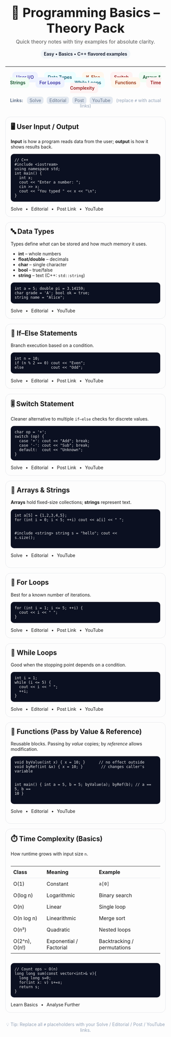 
<!-- README: Programming Basics – Theory Pack (HTML) -->
<div align="center">
  <h1 style="margin:0 0 8px; font-size:40px;">📘 Programming Basics – Theory Pack</h1>
  <p style="margin:0 0 14px; font-size:16px; color:#555;">
    Quick theory notes with tiny examples for absolute clarity.
  </p>

  <div style="display:inline-block; padding:6px 10px; border-radius:999px; background:#f1f5f9; color:#0f172a; font-weight:600;">
    Easy • Basics • C++ flavored examples
  </div>

</div>

<hr style="border:none; border-top:1px solid #e5e7eb; margin:24px 0;" />

<!-- Top Navigation -->
<div align="center" style="margin: 0 auto 22px; max-width:980px;">
  <a href="#user-io" style="text-decoration:none; margin:6px 8px; padding:8px 12px; border-radius:10px; background:#eef2ff; color:#3730a3; font-weight:600;">User I/O</a>
  <a href="#data-types" style="text-decoration:none; margin:6px 8px; padding:8px 12px; border-radius:10px; background:#ecfeff; color:#155e75; font-weight:600;">Data Types</a>
  <a href="#if-else" style="text-decoration:none; margin:6px 8px; padding:8px 12px; border-radius:10px; background:#fff7ed; color:#9a3412; font-weight:600;">If–Else</a>
  <a href="#switch" style="text-decoration:none; margin:6px 8px; padding:8px 12px; border-radius:10px; background:#fef2f2; color:#991b1b; font-weight:600;">Switch</a>
  <a href="#arrays-strings" style="text-decoration:none; margin:6px 8px; padding:8px 12px; border-radius:10px; background:#f0fdf4; color:#14532d; font-weight:600;">Arrays & Strings</a>
  <a href="#for-loops" style="text-decoration:none; margin:6px 8px; padding:8px 12px; border-radius:10px; background:#eef2ff; color:#3730a3; font-weight:600;">For Loops</a>
  <a href="#while-loops" style="text-decoration:none; margin:6px 8px; padding:8px 12px; border-radius:10px; background:#ecfeff; color:#155e75; font-weight:600;">While Loops</a>
  <a href="#functions" style="text-decoration:none; margin:6px 8px; padding:8px 12px; border-radius:10px; background:#fff7ed; color:#9a3412; font-weight:600;">Functions</a>
  <a href="#time-complexity" style="text-decoration:none; margin:6px 8px; padding:8px 12px; border-radius:10px; background:#fef2f2; color:#991b1b; font-weight:600;">Time Complexity</a>
</div>

<!-- Link legend / placeholders -->
<div align="center" style="margin: 0 auto 26px; max-width:980px; font-size:14px; color:#64748b;">
  <strong>Links:</strong>
  <span style="margin-left:8px; padding:3px 8px; background:#e2e8f0; border-radius:8px;">Solve</span>
  <span style="margin-left:6px; padding:3px 8px; background:#e2e8f0; border-radius:8px;">Editorial</span>
  <span style="margin-left:6px; padding:3px 8px; background:#e2e8f0; border-radius:8px;">Post</span>
  <span style="margin-left:6px; padding:3px 8px; background:#e2e8f0; border-radius:8px;">YouTube</span>
  <span style="margin-left:6px; color:#94a3b8;">(replace <code>#</code> with actual links)</span>
</div>

<!-- Card styles (inline so GitHub renders nicely) -->
<div style="max-width:980px; margin:0 auto; display:grid; grid-template-columns:repeat(auto-fit,minmax(280px,1fr)); gap:16px;">

  <!-- User Input / Output -->
  <div id="user-io" style="border:1px solid #e5e7eb; border-radius:16px; padding:16px;">
    <h2 style="margin-top:0;">🖥️ User Input / Output</h2>
    <p><strong>Input</strong> is how a program reads data from the user; <strong>output</strong> is how it shows results back.</p>
    <pre style="background:#0b1021; color:#e5e7eb; padding:12px; border-radius:10px; overflow:auto;"><code>// C++
#include &lt;iostream&gt;
using namespace std;
int main() {
  int x; 
  cout &lt;&lt; "Enter a number: ";
  cin &gt;&gt; x;
  cout &lt;&lt; "You typed " &lt;&lt; x &lt;&lt; "\n";
}</code></pre>
    <div>
      <a href="#" style="text-decoration:none; margin-right:6px;">Solve</a> •
      <a href="#" style="text-decoration:none; margin:0 6px;">Editorial</a> •
      <a href="#" style="text-decoration:none; margin:0 6px;">Post Link</a> •
      <a href="#" style="text-decoration:none; margin-left:6px;">YouTube</a>
    </div>
  </div>

  <!-- Data Types -->
  <div id="data-types" style="border:1px solid #e5e7eb; border-radius:16px; padding:16px;">
    <h2 style="margin-top:0;">🔤 Data Types</h2>
    <p>Types define <em>what</em> can be stored and how much memory it uses.</p>
    <ul>
      <li><strong>int</strong> – whole numbers</li>
      <li><strong>float/double</strong> – decimals</li>
      <li><strong>char</strong> – single character</li>
      <li><strong>bool</strong> – true/false</li>
      <li><strong>string</strong> – text (C++: <code>std::string</code>)</li>
    </ul>
    <pre style="background:#0b1021; color:#e5e7eb; padding:12px; border-radius:10px; overflow:auto;"><code>int a = 5; double pi = 3.14159; 
char grade = 'A'; bool ok = true; 
string name = "Alice";</code></pre>
    <div>
      <a href="#" style="text-decoration:none; margin-right:6px;">Solve</a> •
      <a href="#" style="text-decoration:none; margin:0 6px;">Editorial</a> •
      <a href="#" style="text-decoration:none; margin:0 6px;">YouTube</a>
    </div>
  </div>

  <!-- If Else -->
  <div id="if-else" style="border:1px solid #e5e7eb; border-radius:16px; padding:16px;">
    <h2 style="margin-top:0;">🔀 If–Else Statements</h2>
    <p>Branch execution based on a condition.</p>
    <pre style="background:#0b1021; color:#e5e7eb; padding:12px; border-radius:10px; overflow:auto;"><code>int n = 10;
if (n % 2 == 0) cout &lt;&lt; "Even";
else            cout &lt;&lt; "Odd";</code></pre>
    <div>
      <a href="#" style="text-decoration:none; margin-right:6px;">Solve</a> •
      <a href="#" style="text-decoration:none; margin:0 6px;">Editorial</a> •
      <a href="#" style="text-decoration:none; margin:0 6px;">Post Link</a> •
      <a href="#" style="text-decoration:none; margin-left:6px;">YouTube</a>
    </div>
  </div>

  <!-- Switch -->
  <div id="switch" style="border:1px solid #e5e7eb; border-radius:16px; padding:16px;">
    <h2 style="margin-top:0;">🎚️ Switch Statement</h2>
    <p>Cleaner alternative to multiple <code>if–else</code> checks for discrete values.</p>
    <pre style="background:#0b1021; color:#e5e7eb; padding:12px; border-radius:10px; overflow:auto;"><code>char op = '+';
switch (op) {
  case '+': cout &lt;&lt; "Add"; break;
  case '-': cout &lt;&lt; "Sub"; break;
  default:  cout &lt;&lt; "Unknown";
}</code></pre>
    <div>
      <a href="#" style="text-decoration:none; margin-right:6px;">Solve</a> •
      <a href="#" style="text-decoration:none; margin:0 6px;">Editorial</a> •
      <a href="#" style="text-decoration:none; margin:0 6px;">Post Link</a> •
      <a href="#" style="text-decoration:none; margin-left:6px;">YouTube</a>
    </div>
  </div>

  <!-- Arrays & Strings -->
  <div id="arrays-strings" style="border:1px solid #e5e7eb; border-radius:16px; padding:16px;">
    <h2 style="margin-top:0;">🧩 Arrays & Strings</h2>
    <p><strong>Arrays</strong> hold fixed-size collections; <strong>strings</strong> represent text.</p>
    <pre style="background:#0b1021; color:#e5e7eb; padding:12px; border-radius:10px; overflow:auto;"><code>int a[5] = {1,2,3,4,5};
for (int i = 0; i &lt; 5; ++i) cout &lt;&lt; a[i] &lt;&lt; " ";

#include &lt;string&gt;
string s = "hello";
cout &lt;&lt; s.size();</code></pre>
    <div>
      <a href="#" style="text-decoration:none; margin-right:6px;">Solve</a> •
      <a href="#" style="text-decoration:none; margin:0 6px;">Editorial</a> •
      <a href="#" style="text-decoration:none; margin:0 6px;">YouTube</a>
    </div>
  </div>

  <!-- For Loops -->
  <div id="for-loops" style="border:1px solid #e5e7eb; border-radius:16px; padding:16px;">
    <h2 style="margin-top:0;">🔁 For Loops</h2>
    <p>Best for a known number of iterations.</p>
    <pre style="background:#0b1021; color:#e5e7eb; padding:12px; border-radius:10px; overflow:auto;"><code>for (int i = 1; i &lt;= 5; ++i) {
  cout &lt;&lt; i &lt;&lt; " ";
}</code></pre>
    <div>
      <a href="#" style="text-decoration:none; margin-right:6px;">Solve</a> •
      <a href="#" style="text-decoration:none; margin:0 6px;">Editorial</a> •
      <a href="#" style="text-decoration:none; margin:0 6px;">Post Link</a> •
      <a href="#" style="text-decoration:none; margin-left:6px;">YouTube</a>
    </div>
  </div>

  <!-- While Loops -->
  <div id="while-loops" style="border:1px solid #e5e7eb; border-radius:16px; padding:16px;">
    <h2 style="margin-top:0;">🔄 While Loops</h2>
    <p>Good when the stopping point depends on a condition.</p>
    <pre style="background:#0b1021; color:#e5e7eb; padding:12px; border-radius:10px; overflow:auto;"><code>int i = 1;
while (i &lt;= 5) {
  cout &lt;&lt; i &lt;&lt; " ";
  ++i;
}</code></pre>
    <div>
      <a href="#" style="text-decoration:none; margin-right:6px;">Solve</a> •
      <a href="#" style="text-decoration:none; margin:0 6px;">Editorial</a> •
      <a href="#" style="text-decoration:none; margin:0 6px;">Post Link</a> •
      <a href="#" style="text-decoration:none; margin-left:6px;">YouTube</a>
    </div>
  </div>

  <!-- Functions -->
  <div id="functions" style="border:1px solid #e5e7eb; border-radius:16px; padding:16px;">
    <h2 style="margin-top:0;">🧪 Functions (Pass by Value & Reference)</h2>
    <p>Reusable blocks. Passing by <em>value</em> copies; by <em>reference</em> allows modification.</p>
    <pre style="background:#0b1021; color:#e5e7eb; padding:12px; border-radius:10px; overflow:auto;"><code>void byValue(int x) { x = 10; }      // no effect outside
void byRef(int &x) { x = 10; }        // changes caller's variable

int main() {
  int a = 5, b = 5;
  byValue(a); byRef(b);
  // a == 5, b == 10
}</code></pre>
    <div>
      <a href="#" style="text-decoration:none; margin-right:6px;">Solve</a> •
      <a href="#" style="text-decoration:none; margin:0 6px;">Editorial</a> •
      <a href="#" style="text-decoration:none; margin:0 6px;">YouTube</a>
    </div>
  </div>

  <!-- Time Complexity -->
  <div id="time-complexity" style="border:1px solid #e5e7eb; border-radius:16px; padding:16px;">
    <h2 style="margin-top:0;">⏱️ Time Complexity (Basics)</h2>
    <p>How runtime grows with input size <code>n</code>.</p>
    <div style="overflow:auto;">
      <table style="width:100%; border-collapse:collapse;">
        <thead>
          <tr>
            <th style="text-align:left; padding:8px; border-bottom:1px solid #e5e7eb;">Class</th>
            <th style="text-align:left; padding:8px; border-bottom:1px solid #e5e7eb;">Meaning</th>
            <th style="text-align:left; padding:8px; border-bottom:1px solid #e5e7eb;">Example</th>
          </tr>
        </thead>
        <tbody>
          <tr>
            <td style="padding:8px;">O(1)</td>
            <td style="padding:8px;">Constant</td>
            <td style="padding:8px;"><code>a[0]</code></td>
          </tr>
          <tr>
            <td style="padding:8px;">O(log n)</td>
            <td style="padding:8px;">Logarithmic</td>
            <td style="padding:8px;">Binary search</td>
          </tr>
          <tr>
            <td style="padding:8px;">O(n)</td>
            <td style="padding:8px;">Linear</td>
            <td style="padding:8px;">Single loop</td>
          </tr>
          <tr>
            <td style="padding:8px;">O(n log n)</td>
            <td style="padding:8px;">Linearithmic</td>
            <td style="padding:8px;">Merge sort</td>
          </tr>
          <tr>
            <td style="padding:8px;">O(n²)</td>
            <td style="padding:8px;">Quadratic</td>
            <td style="padding:8px;">Nested loops</td>
          </tr>
          <tr>
            <td style="padding:8px;">O(2^n), O(n!)</td>
            <td style="padding:8px;">Exponential / Factorial</td>
            <td style="padding:8px;">Backtracking / permutations</td>
          </tr>
        </tbody>
      </table>
    </div>
    <pre style="background:#0b1021; color:#e5e7eb; padding:12px; border-radius:10px; overflow:auto;"><code>// Count ops ~ O(n)
long long sum(const vector&lt;int&gt;&amp; v){
  long long s=0;
  for(int x: v) s+=x;
  return s;
}</code></pre>
    <div>
      <a href="#" style="text-decoration:none; margin-right:6px;">Learn Basics</a> •
      <a href="#" style="text-decoration:none; margin-left:6px;">Analyse Further</a>
    </div>
  </div>

</div>

<!-- Footer -->
<p align="center" style="color:#94a3b8; margin:28px 0 10px;">
  💡 Tip: Replace all <code>#</code> placeholders with your Solve / Editorial / Post / YouTube links.
</p>
